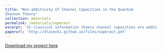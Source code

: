 ```yaml
---
title: "Non-additivity of Channel Capacities in the Quantum
Shannon Theory"
collection: materials
permalink: /materials/superact
excerpt: 'In classical information theory channel capacities are additive. Is it the case in quantum information theory as well? Can we transmit any information by combining quantum channels which alone have no capacity? This project summarizes a paper [*Quantum Communication With Zero-Capacity Channels*](https://arxiv.org/abs/0807.4935) by Graeme Smith and Jon Yard that answers these questions.'
paperurl: 'http://dlasecki.github.io/files/superact.pdf'
---
```


[Download my project here](http://dlasecki.github.io/files/superact.pdf)
